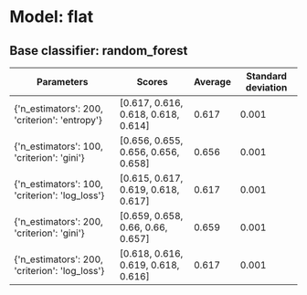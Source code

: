 # Model: flat
## Base classifier: random_forest
|Parameters|Scores|Average|Standard deviation|
|----------|------|-------|------------------|
|{'n_estimators': 200, 'criterion': 'entropy'}|[0.617, 0.616, 0.618, 0.618, 0.614]|0.617|0.001|
|{'n_estimators': 100, 'criterion': 'gini'}|[0.656, 0.655, 0.656, 0.656, 0.658]|0.656|0.001|
|{'n_estimators': 100, 'criterion': 'log_loss'}|[0.615, 0.617, 0.619, 0.618, 0.617]|0.617|0.001|
|{'n_estimators': 200, 'criterion': 'gini'}|[0.659, 0.658, 0.66, 0.66, 0.657]|0.659|0.001|
|{'n_estimators': 200, 'criterion': 'log_loss'}|[0.618, 0.616, 0.619, 0.618, 0.616]|0.617|0.001|
